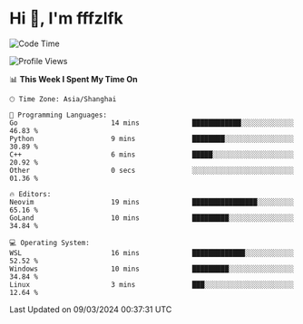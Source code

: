 # Hi 👋, I'm fffzlfk

<!--START_SECTION:waka-->
![Code Time](http://img.shields.io/badge/Code%20Time-671%20hrs%2057%20mins-blue)

![Profile Views](http://img.shields.io/badge/Profile%20Views-3-blue)

📊 **This Week I Spent My Time On** 

```text
🕑︎ Time Zone: Asia/Shanghai

💬 Programming Languages: 
Go                       14 mins             ████████████░░░░░░░░░░░░░   46.83 % 
Python                   9 mins              ████████░░░░░░░░░░░░░░░░░   30.89 % 
C++                      6 mins              █████░░░░░░░░░░░░░░░░░░░░   20.92 % 
Other                    0 secs              ░░░░░░░░░░░░░░░░░░░░░░░░░   01.36 % 

🔥 Editors: 
Neovim                   19 mins             ████████████████░░░░░░░░░   65.16 % 
GoLand                   10 mins             █████████░░░░░░░░░░░░░░░░   34.84 % 

💻 Operating System: 
WSL                      16 mins             █████████████░░░░░░░░░░░░   52.52 % 
Windows                  10 mins             █████████░░░░░░░░░░░░░░░░   34.84 % 
Linux                    3 mins              ███░░░░░░░░░░░░░░░░░░░░░░   12.64 % 
```


 Last Updated on 09/03/2024 00:37:31 UTC
<!--END_SECTION:waka-->
